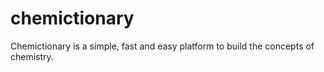 # chemictionary
Chemictionary is a simple, fast and easy platform to build the concepts of chemistry.
